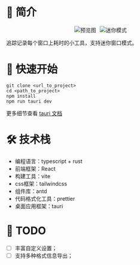 # 🎈 简介

<div style="display: flex; justify-content: center; align-items: center; margin-bottom: 10px;">
    <image src="preview1.png" alt="预览图">
    <image src="preview2.png" alt="迷你模式" style="margin-left: 10px;">
</div>


追踪记录每个窗口上耗时的小工具，支持迷你窗口模式。

# 🚀 快速开始

```shell
git clone <url_to_project>
cd <path_to_project>
npm install
npm run tauri dev
```

更多细节查看 [tauri 文档](https://v1.tauri.app/zh-cn/v1/guides/)

# 🛠️ 技术栈

- 编程语言：typescript + rust
- 前端框架：React
- 构建工具：vite
- css框架：tailwindcss
- 组件库：antd
- 代码格式化工具：prettier
- 桌面应用框架：tauri

# 📅 TODO

- [ ] 丰富自定义设置；
- [ ] 支持多种格式信息导出；